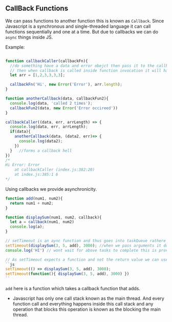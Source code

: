 ## CallBack Functions 
We can pass functions to another function this is known as ``Callback``. 
Since Javascript is a synchronous and single-threaded language it can call functions sequentially and one at a time. But due to callbacks we can do ``async`` things inside JS. 

Example: 
```js

function callbackCaller(callbackFn){
  //do something have a data and error obejct then pass it to the callbackFn 
  // then when callback is called inside function invocation it will have two arguments as in below case
  let arr = [1,2,3,3,3,3];

  callbackFn('Hi', new Error('Error'), arr.length);
}

function anotherCallback(data, callbackFun2){
  console.log(data, 'called 2 times');
  callbackFun2(data, new Error('Error occireed'))
}

callbackCaller((data, err, arrLength) => {
  console.log(data, err, arrLength);
  if(data){
    anotherCallback(data, (data2, err)=> {
      console.log(data2);
    })
  }   //forms a callback hell
})
/* 
Hi Error: Error
    at callbackCaller (index.js:382:20)
    at index.js:385:1 6
*/
```

Using callbacks we provide asynchronicity. 
```js
function add(num1, num2){
  return num1 + num2;
}

function displaySum(num1, num2, callback){
  let a = callback(num1, num2)
  console.log(a);
}

// setTimeout is an aync function and thus goes into taskQueue rathere than main call stack.
setTimeout(displaySum(3, 5, add), 3000); //when we pass arguments it does not behave as timeout 
console.log('HI') // wont wait for above tasks to complete this is providing asynchronocity 

// As setTimeout expects a function and not the return value we can use arrow functions or a simple callback
``js
setTimeout(() => displaySum(3, 5, add), 3000);
setTimeout(function(){ displaySum(3, 5, add), 3000) })
``
```

``add`` here is a function which takes a callback function that adds. 

- Javascript has only one call stack known as the main thread. And every function call and everything happens inside this call stack and any operation that blocks this operation is known as the blocking the main thread. 